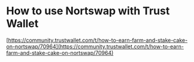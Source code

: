 # How to use Nortswap with Trust Wallet

[https://community.trustwallet.com/t/how-to-earn-farm-and-stake-cake-on-nortswap/70964](https://community.trustwallet.com/t/how-to-earn-farm-and-stake-cake-on-nortswap/70964)
